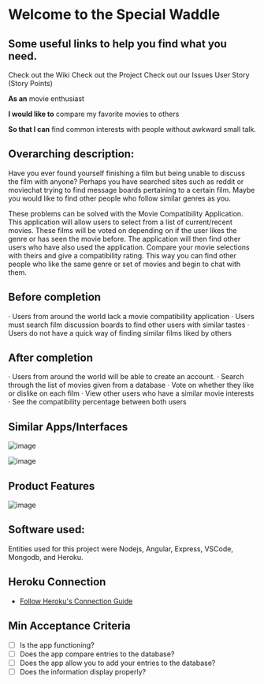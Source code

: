 # Welcome to the Special Waddle
## Some useful links to help you find what you need.
Check out the Wiki
Check out the Project
Check out our Issues
User Story (Story Points)

**As an** movie enthusiast

**I would like to** compare my favorite movies to others

**So that I can** find common interests with people without awkward small talk.
 

## Overarching description:
Have you ever found yourself finishing a film but being unable to discuss the film with anyone? Perhaps you have searched sites such as reddit or moviechat trying to find message boards pertaining to a certain film. Maybe you would like to find other people who follow similar genres as you.
 
These problems can be solved with the Movie Compatibility Application. This application will allow users to select from a list of current/recent movies. These films will be voted on depending on if the user likes the genre or has seen the movie before. The application will then find other users who have also used the application. Compare your movie selections with theirs and give a compatibility rating. This way you can find other people who like the same genre or set of movies and begin to chat with them.
 



## Before completion
·       Users from around the world lack a movie compatibility application
·       Users must search film discussion boards to find other users with      similar tastes
·       Users do not have a quick way of finding similar films liked by others
## After completion
·         Users from around the world will be able to create an account.
·         Search through the list of movies given from a database
·         Vote on whether they like or dislike on each film
·         View other users who have a similar movie interests
·         See the compatibility percentage between both users


## Similar Apps/Interfaces

![image](https://app.personalityperfect.com/images/uploads/matching-and-inviting-925.png)

![image](https://cdn3.vectorstock.com/i/1000x1000/37/62/zodiac-signs-compatibility-app-smartphone-vector-32173762.jpg)





## Product Features

![image](https://i.imgur.com/fSOaSUX.png)








## Software used:
Entities used for this project were Nodejs, Angular, Express, VSCode, Mongodb, and Heroku.

## Heroku Connection
- [Follow Heroku's Connection Guide](https://devcenter.heroku.com/articles/quick-start-heroku-connect-cli)

## Min Acceptance Criteria
- [ ] Is the app functioning?
- [ ] Does the app compare entries to the database?
- [ ] Does the app allow you to add your entries to the database?
- [ ] Does the information display properly?
